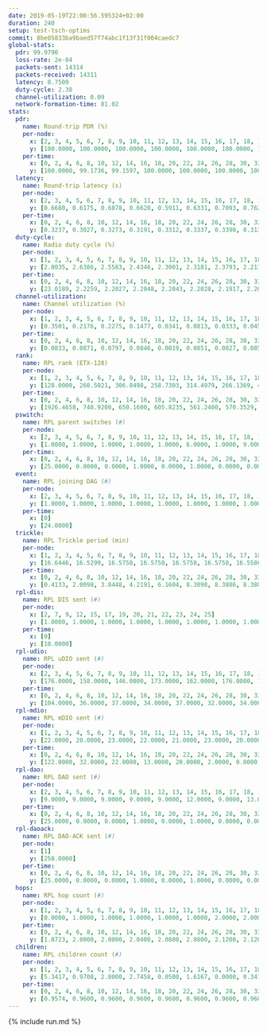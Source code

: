 ```yaml
---
date: 2019-05-19T22:00:56.595324+02:00
duration: 240
setup: test-tsch-optims
commit: 8be05833ba9baed57f74abc1f13f31f004caedc7
global-stats:
  pdr: 99.9790
  loss-rate: 2e-04
  packets-sent: 14314
  packets-received: 14311
  latency: 0.7509
  duty-cycle: 2.38
  channel-utilization: 0.09
  network-formation-time: 81.02
stats:
  pdr:
    name: Round-trip PDR (%)
    per-node:
      x: [2, 3, 4, 5, 6, 7, 8, 9, 10, 11, 12, 13, 14, 15, 16, 17, 18, 19, 20, 21, 22, 23, 24, 25]
      y: [100.0000, 100.0000, 100.0000, 100.0000, 100.0000, 100.0000, 100.0000, 100.0000, 100.0000, 100.0000, 100.0000, 100.0000, 99.6516, 100.0000, 100.0000, 100.0000, 100.0000, 100.0000, 99.8355, 100.0000, 100.0000, 100.0000, 100.0000, 100.0000]
    per-time:
      x: [0, 2, 4, 6, 8, 10, 12, 14, 16, 18, 20, 22, 24, 26, 28, 30, 32, 34, 36, 38, 40, 42, 44, 46, 48, 50, 52, 54, 56, 58, 60, 62, 64, 66, 68, 70, 72, 74, 76, 78, 80, 82, 84, 86, 88, 90, 92, 94, 96, 98, 100, 102, 104, 106, 108, 110, 112, 114, 116, 118, 120, 122, 124, 126, 128, 130, 132, 134, 136, 138, 140, 142, 144, 146, 148, 150, 152, 154, 156, 158, 160, 162, 164, 166, 168, 170, 172, 174, 176, 178, 180, 182, 184, 186, 188, 190, 192, 194, 196, 198, 200, 202, 204, 206, 208, 210, 212, 214, 216, 218, 220, 222, 224, 226, 228, 230, 232, 234, 236, 238]
      y: [100.0000, 99.1736, 99.1597, 100.0000, 100.0000, 100.0000, 100.0000, 100.0000, 100.0000, 99.1597, 100.0000, 100.0000, 100.0000, 100.0000, 100.0000, 100.0000, 100.0000, 100.0000, 100.0000, 100.0000, 100.0000, 100.0000, 100.0000, 100.0000, 100.0000, 100.0000, 100.0000, 100.0000, 100.0000, 100.0000, 100.0000, 100.0000, 100.0000, 100.0000, 100.0000, 100.0000, 100.0000, 100.0000, 100.0000, 100.0000, 100.0000, 100.0000, 100.0000, 100.0000, 100.0000, 100.0000, 100.0000, 100.0000, 100.0000, 100.0000, 100.0000, 100.0000, 100.0000, 100.0000, 100.0000, 100.0000, 100.0000, 100.0000, 100.0000, 100.0000, 100.0000, 100.0000, 100.0000, 100.0000, 100.0000, 100.0000, 100.0000, 100.0000, 100.0000, 100.0000, 100.0000, 100.0000, 100.0000, 100.0000, 100.0000, 100.0000, 100.0000, 100.0000, 100.0000, 100.0000, 100.0000, 100.0000, 100.0000, 100.0000, 100.0000, 100.0000, 100.0000, 100.0000, 100.0000, 100.0000, 100.0000, 100.0000, 100.0000, 100.0000, 100.0000, 100.0000, 100.0000, 100.0000, 100.0000, 100.0000, 100.0000, 100.0000, 100.0000, 100.0000, 100.0000, 100.0000, 100.0000, 100.0000, 100.0000, 100.0000, 100.0000, 100.0000, 100.0000, 100.0000, 100.0000, 100.0000, 100.0000, 100.0000, 100.0000, 100.0000]
  latency:
    name: Round-trip latency (s)
    per-node:
      x: [2, 3, 4, 5, 6, 7, 8, 9, 10, 11, 12, 13, 14, 15, 16, 17, 18, 19, 20, 21, 22, 23, 24, 25]
      y: [0.6680, 0.6175, 0.6078, 0.6620, 0.5911, 0.6331, 0.7093, 0.7620, 0.6351, 0.6858, 0.7312, 0.7381, 0.7214, 0.7245, 0.6956, 0.7781, 0.8155, 0.8005, 0.8814, 0.8595, 0.7705, 0.9701, 0.9786, 0.9492]
    per-time:
      x: [0, 2, 4, 6, 8, 10, 12, 14, 16, 18, 20, 22, 24, 26, 28, 30, 32, 34, 36, 38, 40, 42, 44, 46, 48, 50, 52, 54, 56, 58, 60, 62, 64, 66, 68, 70, 72, 74, 76, 78, 80, 82, 84, 86, 88, 90, 92, 94, 96, 98, 100, 102, 104, 106, 108, 110, 112, 114, 116, 118, 120, 122, 124, 126, 128, 130, 132, 134, 136, 138, 140, 142, 144, 146, 148, 150, 152, 154, 156, 158, 160, 162, 164, 166, 168, 170, 172, 174, 176, 178, 180, 182, 184, 186, 188, 190, 192, 194, 196, 198, 200, 202, 204, 206, 208, 210, 212, 214, 216, 218, 220, 222, 224, 226, 228, 230, 232, 234, 236, 238]
      y: [0.3237, 0.3027, 0.3273, 0.3191, 0.3312, 0.3337, 0.3390, 0.3131, 0.3164, 0.3551, 0.3371, 0.3607, 0.3076, 0.3715, 0.3205, 0.3705, 0.3440, 0.3136, 0.3354, 0.3333, 0.3097, 0.3536, 0.3322, 0.3447, 0.3429, 0.3289, 0.3291, 0.3454, 0.3701, 0.4120, 0.3545, 0.3741, 0.3611, 0.3300, 0.3651, 0.3639, 0.3518, 0.3822, 0.3722, 0.3382, 0.3505, 0.3634, 0.3613, 0.3782, 0.3629, 0.3595, 0.3792, 0.3977, 0.3828, 0.3474, 0.3481, 0.3589, 0.3662, 0.4627, 0.5718, 0.5206, 0.3274, 0.3250, 0.3545, 0.6384, 0.8658, 0.6939, 0.5365, 0.4465, 0.3967, 0.7681, 1.2296, 1.0039, 0.8515, 0.5876, 0.5047, 0.7883, 1.2720, 1.2801, 1.2361, 0.9584, 0.7074, 0.8775, 1.2933, 1.3140, 1.3349, 1.3125, 1.1302, 1.0571, 1.3209, 1.2821, 1.3305, 1.3189, 1.0703, 1.0192, 1.3056, 1.2734, 1.2793, 1.2910, 1.2775, 1.2813, 1.2629, 1.2658, 1.2927, 1.2933, 1.2835, 1.3111, 1.3227, 1.2988, 1.3160, 1.3183, 1.3024, 1.2955, 1.2986, 1.3345, 1.3285, 1.3227, 1.3448, 1.3050, 1.2910, 1.2983, 1.3140, 1.3461, 1.2790, 1.3100]
  duty-cycle:
    name: Radio duty cycle (%)
    per-node:
      x: [1, 2, 3, 4, 5, 6, 7, 8, 9, 10, 11, 12, 13, 14, 15, 16, 17, 18, 19, 20, 21, 22, 23, 24, 25]
      y: [2.8035, 2.6386, 2.5583, 2.4346, 2.3001, 2.3181, 2.3793, 2.2110, 2.2181, 2.1421, 2.2139, 2.3008, 2.6371, 2.2976, 2.2883, 2.3135, 2.3242, 2.4857, 2.4160, 2.3727, 2.2566, 2.3205, 2.4105, 2.4719, 2.4482]
    per-time:
      x: [0, 2, 4, 6, 8, 10, 12, 14, 16, 18, 20, 22, 24, 26, 28, 30, 32, 34, 36, 38, 40, 42, 44, 46, 48, 50, 52, 54, 56, 58, 60, 62, 64, 66, 68, 70, 72, 74, 76, 78, 80, 82, 84, 86, 88, 90, 92, 94, 96, 98, 100, 102, 104, 106, 108, 110, 112, 114, 116, 118, 120, 122, 124, 126, 128, 130, 132, 134, 136, 138, 140, 142, 144, 146, 148, 150, 152, 154, 156, 158, 160, 162, 164, 166, 168, 170, 172, 174, 176, 178, 180, 182, 184, 186, 188, 190, 192, 194, 196, 198, 200, 202, 204, 206, 208, 210, 212, 214, 216, 218, 220, 222, 224, 226, 228, 230, 232, 234, 236, 238, 240]
      y: [23.0189, 2.2259, 2.2027, 2.2048, 2.2043, 2.2028, 2.1917, 2.2078, 2.1952, 2.1963, 2.2162, 2.1976, 2.2100, 2.1881, 2.2586, 2.2011, 2.2248, 2.1984, 2.1876, 2.2006, 2.1926, 2.2052, 2.2019, 2.1982, 2.2135, 2.1997, 2.2031, 2.1919, 2.2357, 2.2531, 2.2335, 2.2323, 2.2178, 2.2130, 2.2003, 2.2188, 2.2221, 2.2145, 2.2147, 2.2137, 2.2023, 2.2080, 2.2368, 2.2356, 2.1981, 2.2206, 2.2028, 2.2185, 2.2048, 2.2043, 2.2118, 2.2085, 2.1975, 2.1885, 2.1963, 2.2214, 2.1969, 2.2088, 2.1937, 2.1949, 2.2222, 2.1911, 2.1957, 2.2010, 2.1930, 2.2239, 2.1853, 2.1970, 2.2232, 2.1909, 2.2066, 2.2190, 2.1945, 2.2175, 2.2051, 2.2069, 2.2089, 2.2265, 2.2170, 2.2014, 2.2144, 2.2307, 2.2150, 2.2176, 2.2241, 2.2118, 2.2198, 2.2134, 2.2116, 2.2091, 2.1934, 2.2033, 2.1900, 2.1991, 2.2124, 2.1983, 2.1800, 2.1905, 2.1990, 2.2051, 2.1996, 2.2085, 2.2275, 2.2212, 2.2092, 2.2197, 2.2069, 2.1982, 2.2171, 2.2187, 2.2110, 2.2184, 2.2070, 2.2263, 2.2038, 2.2115, 2.2227, 2.2215, 2.2284, 2.1919, null]
  channel-utilization:
    name: Channel utilization (%)
    per-node:
      x: [1, 2, 3, 4, 5, 6, 7, 8, 9, 10, 11, 12, 13, 14, 15, 16, 17, 18, 19, 20, 21, 22, 23, 24, 25]
      y: [0.3501, 0.2176, 0.2275, 0.1477, 0.0341, 0.0813, 0.0333, 0.0454, 0.0324, 0.0572, 0.0439, 0.0364, 0.2003, 0.0312, 0.0600, 0.0785, 0.0770, 0.1224, 0.0543, 0.0501, 0.0348, 0.0418, 0.0336, 0.0321, 0.0357]
    per-time:
      x: [0, 2, 4, 6, 8, 10, 12, 14, 16, 18, 20, 22, 24, 26, 28, 30, 32, 34, 36, 38, 40, 42, 44, 46, 48, 50, 52, 54, 56, 58, 60, 62, 64, 66, 68, 70, 72, 74, 76, 78, 80, 82, 84, 86, 88, 90, 92, 94, 96, 98, 100, 102, 104, 106, 108, 110, 112, 114, 116, 118, 120, 122, 124, 126, 128, 130, 132, 134, 136, 138, 140, 142, 144, 146, 148, 150, 152, 154, 156, 158, 160, 162, 164, 166, 168, 170, 172, 174, 176, 178, 180, 182, 184, 186, 188, 190, 192, 194, 196, 198, 200, 202, 204, 206, 208, 210, 212, 214, 216, 218, 220, 222, 224, 226, 228, 230, 232, 234, 236, 238, 240]
      y: [0.0833, 0.0871, 0.0797, 0.0846, 0.0819, 0.0851, 0.0827, 0.0855, 0.0801, 0.0832, 0.0898, 0.0826, 0.0871, 0.0802, 0.1020, 0.0835, 0.0930, 0.0841, 0.0814, 0.0861, 0.0830, 0.0858, 0.0848, 0.0835, 0.0873, 0.0857, 0.0859, 0.0838, 0.0995, 0.1013, 0.0929, 0.0921, 0.0869, 0.0847, 0.0845, 0.0882, 0.0880, 0.0876, 0.0884, 0.0859, 0.0837, 0.0846, 0.0921, 0.0942, 0.0783, 0.0907, 0.0845, 0.0894, 0.0874, 0.0839, 0.0838, 0.0837, 0.0828, 0.0821, 0.0832, 0.0876, 0.0807, 0.0858, 0.0820, 0.0827, 0.0897, 0.0819, 0.0821, 0.0847, 0.0823, 0.0912, 0.0785, 0.0818, 0.0927, 0.0811, 0.0882, 0.0907, 0.0842, 0.0916, 0.0848, 0.0861, 0.0864, 0.0913, 0.0865, 0.0840, 0.0881, 0.0933, 0.0890, 0.0874, 0.0905, 0.0856, 0.0903, 0.0873, 0.0875, 0.0866, 0.0821, 0.0850, 0.0799, 0.0838, 0.0865, 0.0828, 0.0779, 0.0819, 0.0844, 0.0860, 0.0835, 0.0871, 0.0915, 0.0892, 0.0873, 0.0894, 0.0857, 0.0836, 0.0884, 0.0909, 0.0876, 0.0901, 0.0874, 0.0935, 0.0862, 0.0884, 0.0908, 0.0893, 0.0904, 0.0801, null]
  rank:
    name: RPL rank (ETX-128)
    per-node:
      x: [1, 2, 3, 4, 5, 6, 7, 8, 9, 10, 11, 12, 13, 14, 15, 16, 17, 18, 19, 20, 21, 22, 23, 24, 25]
      y: [128.0000, 260.5021, 306.0498, 258.7303, 314.4979, 266.1369, 432.2033, 418.8465, 571.7108, 424.4174, 439.0000, 402.4108, 430.1281, 574.0202, 493.4065, 494.6463, 521.9592, 594.3117, 618.5432, 714.4360, 714.5179, 682.4898, 1042.6908, 783.5187, 776.4568]
    per-time:
      x: [0, 2, 4, 6, 8, 10, 12, 14, 16, 18, 20, 22, 24, 26, 28, 30, 32, 34, 36, 38, 40, 42, 44, 46, 48, 50, 52, 54, 56, 58, 60, 62, 64, 66, 68, 70, 72, 74, 76, 78, 80, 82, 84, 86, 88, 90, 92, 94, 96, 98, 100, 102, 104, 106, 108, 110, 112, 114, 116, 118, 120, 122, 124, 126, 128, 130, 132, 134, 136, 138, 140, 142, 144, 146, 148, 150, 152, 154, 156, 158, 160, 162, 164, 166, 168, 170, 172, 174, 176, 178, 180, 182, 184, 186, 188, 190, 192, 194, 196, 198, 200, 202, 204, 206, 208, 210, 212, 214, 216, 218, 220, 222, 224, 226, 228, 230, 232, 234, 236, 238, 240]
      y: [1926.4658, 748.9200, 650.1600, 605.8235, 561.2400, 570.3529, 548.0600, 531.2600, 529.6000, 529.6200, 539.3725, 536.2000, 539.8627, 532.2600, 526.6923, 527.6800, 519.8039, 496.5600, 497.3600, 493.2200, 500.0769, 487.1765, 490.0600, 494.5600, 516.9600, 546.4600, 551.6471, 541.4400, 545.1731, 536.5357, 506.0196, 494.3600, 491.6800, 489.2800, 498.5200, 495.5200, 491.0000, 494.0980, 494.1569, 487.0784, 492.4510, 492.9000, 493.2308, 491.1400, 489.1400, 479.9804, 477.1569, 474.4902, 467.8627, 470.2200, 473.0000, 467.2400, 467.2200, 469.4400, 466.7059, 470.5882, 467.2800, 470.6346, 463.7200, 465.7600, 464.2157, 464.6200, 460.6000, 468.6600, 476.6600, 467.4118, 468.3600, 476.0926, 484.0400, 498.5600, 506.3333, 521.4200, 521.1698, 502.3333, 491.1400, 497.4423, 479.3800, 481.2800, 472.0980, 465.2600, 465.5400, 466.3800, 471.4800, 474.6923, 465.5000, 465.0200, 465.7400, 466.6200, 464.0200, 456.1321, 444.9800, 445.3000, 443.6200, 448.0400, 446.1600, 453.0400, 456.1200, 467.9608, 470.8077, 484.8400, 478.7647, 472.1800, 474.3725, 473.6863, 464.7400, 462.0000, 460.1800, 465.8600, 471.4630, 469.8431, 471.6800, 462.7200, 471.6400, 477.9804, 478.6346, 476.0962, 471.3529, 471.5686, 472.1321, 459.6400, null]
  pswitch:
    name: RPL parent switches (#)
    per-node:
      x: [2, 3, 4, 5, 6, 7, 8, 9, 10, 11, 12, 13, 14, 15, 16, 17, 18, 19, 20, 21, 22, 23, 24, 25]
      y: [1.0000, 1.0000, 1.0000, 1.0000, 1.0000, 6.0000, 1.0000, 9.0000, 2.0000, 3.0000, 1.0000, 2.0000, 7.0000, 6.0000, 6.0000, 5.0000, 7.0000, 3.0000, 10.0000, 11.0000, 5.0000, 9.0000, 2.0000, 4.0000]
    per-time:
      x: [0, 2, 4, 6, 8, 10, 12, 14, 16, 18, 20, 22, 24, 26, 28, 30, 32, 34, 36, 38, 40, 42, 44, 46, 48, 50, 52, 54, 56, 58, 60, 62, 64, 66, 68, 70, 72, 74, 76, 78, 80, 82, 84, 86, 88, 90, 92, 94, 96, 98, 100, 102, 104, 106, 108, 110, 112, 114, 116, 118, 120, 122, 124, 126, 128, 130, 132, 134, 136, 138, 140, 142, 144, 146, 148, 150, 152, 154, 156, 158, 160, 162, 164, 166, 168, 170, 172, 174, 176, 178, 180, 182, 184, 186, 188, 190, 192, 194, 196, 198, 200, 202, 204, 206, 208, 210, 212, 214, 216, 218, 220, 222, 224, 226, 228, 230, 232, 234, 236]
      y: [25.0000, 0.0000, 0.0000, 1.0000, 0.0000, 1.0000, 0.0000, 0.0000, 0.0000, 0.0000, 1.0000, 0.0000, 1.0000, 0.0000, 2.0000, 0.0000, 1.0000, 0.0000, 0.0000, 0.0000, 2.0000, 1.0000, 0.0000, 0.0000, 0.0000, 0.0000, 1.0000, 0.0000, 2.0000, 6.0000, 1.0000, 0.0000, 0.0000, 0.0000, 0.0000, 0.0000, 2.0000, 1.0000, 1.0000, 1.0000, 1.0000, 0.0000, 2.0000, 0.0000, 0.0000, 1.0000, 1.0000, 1.0000, 1.0000, 0.0000, 0.0000, 0.0000, 0.0000, 0.0000, 1.0000, 1.0000, 0.0000, 2.0000, 0.0000, 0.0000, 1.0000, 0.0000, 0.0000, 0.0000, 0.0000, 1.0000, 0.0000, 4.0000, 0.0000, 0.0000, 1.0000, 0.0000, 3.0000, 4.0000, 0.0000, 2.0000, 0.0000, 0.0000, 1.0000, 0.0000, 0.0000, 0.0000, 0.0000, 2.0000, 0.0000, 0.0000, 0.0000, 0.0000, 0.0000, 3.0000, 0.0000, 0.0000, 0.0000, 0.0000, 0.0000, 0.0000, 0.0000, 1.0000, 2.0000, 0.0000, 1.0000, 0.0000, 1.0000, 1.0000, 0.0000, 0.0000, 0.0000, 0.0000, 4.0000, 1.0000, 0.0000, 0.0000, 0.0000, 1.0000, 2.0000, 2.0000, 1.0000, 1.0000, 3.0000]
  event:
    name: RPL joining DAG (#)
    per-node:
      x: [2, 3, 4, 5, 6, 7, 8, 9, 10, 11, 12, 13, 14, 15, 16, 17, 18, 19, 20, 21, 22, 23, 24, 25]
      y: [1.0000, 1.0000, 1.0000, 1.0000, 1.0000, 1.0000, 1.0000, 1.0000, 1.0000, 1.0000, 1.0000, 1.0000, 1.0000, 1.0000, 1.0000, 1.0000, 1.0000, 1.0000, 1.0000, 1.0000, 1.0000, 1.0000, 1.0000, 1.0000]
    per-time:
      x: [0]
      y: [24.0000]
  trickle:
    name: RPL Trickle period (min)
    per-node:
      x: [1, 2, 3, 4, 5, 6, 7, 8, 9, 10, 11, 12, 13, 14, 15, 16, 17, 18, 19, 20, 21, 22, 23, 24, 25]
      y: [16.6446, 16.5299, 16.5758, 16.5758, 16.5758, 16.5758, 16.5586, 16.5758, 16.5608, 16.5795, 16.5832, 16.5299, 16.0988, 16.5623, 16.5497, 16.5941, 16.5548, 16.5468, 16.5329, 15.7084, 16.1844, 16.4673, 16.5183, 16.5950, 16.6023]
    per-time:
      x: [0, 2, 4, 6, 8, 10, 12, 14, 16, 18, 20, 22, 24, 26, 28, 30, 32, 34, 36, 38, 40, 42, 44, 46, 48, 50, 52, 54, 56, 58, 60, 62, 64, 66, 68, 70, 72, 74, 76, 78, 80, 82, 84, 86, 88, 90, 92, 94, 96, 98, 100, 102, 104, 106, 108, 110, 112, 114, 116, 118, 120, 122, 124, 126, 128, 130, 132, 134, 136, 138, 140, 142, 144, 146, 148, 150, 152, 154, 156, 158, 160, 162, 164, 166, 168, 170, 172, 174, 176, 178, 180, 182, 184, 186, 188, 190, 192, 194, 196, 198, 200, 202, 204, 206, 208, 210, 212, 214, 216, 218, 220, 222, 224, 226, 228, 230, 232, 234, 236, 238, 240]
      y: [0.4133, 2.0098, 3.8448, 4.2191, 6.1604, 8.3098, 8.3886, 8.3886, 10.3110, 16.7772, 16.7909, 16.7772, 17.4763, 17.4763, 17.4763, 17.4763, 17.4763, 17.4763, 17.4763, 17.4763, 17.4763, 17.4763, 17.4763, 17.4763, 17.4763, 17.4763, 17.4763, 17.4763, 17.4763, 16.5742, 16.8766, 16.9520, 16.9520, 17.1267, 17.1267, 17.1267, 17.1402, 17.3049, 17.4763, 17.4763, 17.4763, 17.4763, 17.4763, 17.4763, 17.4763, 17.4763, 17.4763, 17.4763, 17.4763, 17.4763, 17.4763, 17.4763, 17.4763, 17.4763, 17.4763, 17.4763, 17.4763, 17.4763, 17.4763, 17.4763, 17.4763, 17.4763, 17.4763, 17.4763, 17.4763, 17.4763, 17.4763, 17.4763, 17.4763, 17.4763, 17.4763, 17.4763, 17.4763, 17.4763, 17.4763, 17.4763, 17.4763, 17.4763, 17.4763, 17.4763, 17.4763, 17.4763, 17.4763, 17.4763, 17.4763, 17.4763, 17.4763, 17.4763, 17.4763, 17.4763, 17.4763, 17.4763, 17.4763, 17.4763, 17.4763, 17.4763, 17.4763, 17.4763, 17.4763, 17.4763, 17.4763, 17.4763, 17.4763, 17.4763, 17.4763, 17.4763, 17.4763, 17.4763, 17.4763, 17.4763, 17.4763, 17.4763, 17.4763, 17.4763, 17.4763, 17.4763, 17.4763, 17.4763, 17.4763, 17.4763, null]
  rpl-dis:
    name: RPL DIS sent (#)
    per-node:
      x: [2, 7, 9, 12, 15, 17, 19, 20, 21, 22, 23, 24, 25]
      y: [1.0000, 1.0000, 1.0000, 1.0000, 1.0000, 1.0000, 1.0000, 1.0000, 2.0000, 1.0000, 3.0000, 2.0000, 2.0000]
    per-time:
      x: [0]
      y: [18.0000]
  rpl-udio:
    name: RPL uDIO sent (#)
    per-node:
      x: [2, 3, 4, 5, 6, 7, 8, 9, 10, 11, 12, 13, 14, 15, 16, 17, 18, 19, 20, 21, 22, 23, 24, 25]
      y: [176.0000, 158.0000, 146.0000, 173.0000, 162.0000, 176.0000, 162.0000, 162.0000, 161.0000, 168.0000, 166.0000, 166.0000, 166.0000, 164.0000, 158.0000, 171.0000, 164.0000, 166.0000, 169.0000, 169.0000, 164.0000, 165.0000, 175.0000, 165.0000]
    per-time:
      x: [0, 2, 4, 6, 8, 10, 12, 14, 16, 18, 20, 22, 24, 26, 28, 30, 32, 34, 36, 38, 40, 42, 44, 46, 48, 50, 52, 54, 56, 58, 60, 62, 64, 66, 68, 70, 72, 74, 76, 78, 80, 82, 84, 86, 88, 90, 92, 94, 96, 98, 100, 102, 104, 106, 108, 110, 112, 114, 116, 118, 120, 122, 124, 126, 128, 130, 132, 134, 136, 138, 140, 142, 144, 146, 148, 150, 152, 154, 156, 158, 160, 162, 164, 166, 168, 170, 172, 174, 176, 178, 180, 182, 184, 186, 188, 190, 192, 194, 196, 198, 200, 202, 204, 206, 208, 210, 212, 214, 216, 218, 220, 222, 224, 226, 228, 230, 232, 234, 236, 238, 240]
      y: [104.0000, 36.0000, 37.0000, 34.0000, 37.0000, 32.0000, 34.0000, 32.0000, 37.0000, 35.0000, 33.0000, 31.0000, 36.0000, 34.0000, 36.0000, 36.0000, 32.0000, 31.0000, 33.0000, 34.0000, 28.0000, 34.0000, 33.0000, 32.0000, 35.0000, 34.0000, 30.0000, 26.0000, 36.0000, 27.0000, 33.0000, 35.0000, 34.0000, 38.0000, 29.0000, 35.0000, 31.0000, 33.0000, 32.0000, 32.0000, 36.0000, 28.0000, 33.0000, 28.0000, 29.0000, 34.0000, 36.0000, 27.0000, 36.0000, 29.0000, 35.0000, 33.0000, 30.0000, 28.0000, 34.0000, 32.0000, 32.0000, 30.0000, 26.0000, 31.0000, 31.0000, 30.0000, 35.0000, 37.0000, 32.0000, 32.0000, 30.0000, 32.0000, 39.0000, 35.0000, 28.0000, 34.0000, 36.0000, 30.0000, 37.0000, 37.0000, 30.0000, 33.0000, 36.0000, 25.0000, 37.0000, 28.0000, 30.0000, 36.0000, 34.0000, 34.0000, 34.0000, 28.0000, 28.0000, 32.0000, 38.0000, 32.0000, 32.0000, 38.0000, 31.0000, 33.0000, 30.0000, 39.0000, 32.0000, 34.0000, 36.0000, 36.0000, 29.0000, 27.0000, 29.0000, 31.0000, 33.0000, 27.0000, 30.0000, 35.0000, 30.0000, 30.0000, 31.0000, 33.0000, 32.0000, 33.0000, 29.0000, 30.0000, 31.0000, 33.0000, 0.0000]
  rpl-mdio:
    name: RPL mDIO sent (#)
    per-node:
      x: [1, 2, 3, 4, 5, 6, 7, 8, 9, 10, 11, 12, 13, 14, 15, 16, 17, 18, 19, 20, 21, 22, 23, 24, 25]
      y: [22.0000, 20.0000, 23.0000, 22.0000, 21.0000, 23.0000, 20.0000, 21.0000, 20.0000, 22.0000, 21.0000, 20.0000, 27.0000, 20.0000, 20.0000, 20.0000, 20.0000, 23.0000, 22.0000, 30.0000, 29.0000, 24.0000, 21.0000, 21.0000, 21.0000]
    per-time:
      x: [0, 2, 4, 6, 8, 10, 12, 14, 16, 18, 20, 22, 24, 26, 28, 30, 32, 34, 36, 38, 40, 42, 44, 46, 48, 50, 52, 54, 56, 58, 60, 62, 64, 66, 68, 70, 72, 74, 76, 78, 80, 82, 84, 86, 88, 90, 92, 94, 96, 98, 100, 102, 104, 106, 108, 110, 112, 114, 116, 118, 120, 122, 124, 126, 128, 130, 132, 134, 136, 138, 140, 142, 144, 146, 148, 150, 152, 154, 156, 158, 160, 162, 164, 166, 168, 170, 172, 174, 176, 178, 180, 182, 184, 186, 188, 190, 192, 194, 196, 198, 200, 202, 204, 206, 208, 210, 212, 214, 216, 218, 220, 222, 224, 226, 228, 230, 232, 234, 236, 238, 240]
      y: [122.0000, 32.0000, 22.0000, 13.0000, 20.0000, 2.0000, 0.0000, 11.0000, 12.0000, 2.0000, 1.0000, 0.0000, 1.0000, 3.0000, 7.0000, 5.0000, 6.0000, 3.0000, 0.0000, 0.0000, 1.0000, 0.0000, 4.0000, 4.0000, 9.0000, 5.0000, 2.0000, 1.0000, 0.0000, 4.0000, 3.0000, 5.0000, 3.0000, 9.0000, 5.0000, 3.0000, 0.0000, 0.0000, 0.0000, 2.0000, 8.0000, 1.0000, 4.0000, 7.0000, 3.0000, 0.0000, 0.0000, 0.0000, 3.0000, 6.0000, 3.0000, 6.0000, 6.0000, 1.0000, 0.0000, 0.0000, 0.0000, 6.0000, 1.0000, 6.0000, 11.0000, 1.0000, 0.0000, 0.0000, 0.0000, 0.0000, 9.0000, 9.0000, 1.0000, 4.0000, 0.0000, 1.0000, 0.0000, 1.0000, 4.0000, 6.0000, 4.0000, 4.0000, 6.0000, 1.0000, 0.0000, 0.0000, 0.0000, 2.0000, 5.0000, 10.0000, 5.0000, 0.0000, 1.0000, 1.0000, 1.0000, 0.0000, 6.0000, 6.0000, 6.0000, 4.0000, 1.0000, 1.0000, 1.0000, 0.0000, 1.0000, 3.0000, 7.0000, 5.0000, 7.0000, 1.0000, 0.0000, 1.0000, 0.0000, 2.0000, 6.0000, 6.0000, 4.0000, 4.0000, 0.0000, 2.0000, 0.0000, 1.0000, 2.0000, 4.0000, 2.0000]
  rpl-dao:
    name: RPL DAO sent (#)
    per-node:
      x: [2, 3, 4, 5, 6, 7, 8, 9, 10, 11, 12, 13, 14, 15, 16, 17, 18, 19, 20, 21, 22, 23, 24, 25]
      y: [9.0000, 9.0000, 9.0000, 9.0000, 9.0000, 12.0000, 9.0000, 13.0000, 9.0000, 10.0000, 9.0000, 10.0000, 11.0000, 12.0000, 11.0000, 11.0000, 11.0000, 9.0000, 15.0000, 14.0000, 12.0000, 14.0000, 10.0000, 11.0000]
    per-time:
      x: [0, 2, 4, 6, 8, 10, 12, 14, 16, 18, 20, 22, 24, 26, 28, 30, 32, 34, 36, 38, 40, 42, 44, 46, 48, 50, 52, 54, 56, 58, 60, 62, 64, 66, 68, 70, 72, 74, 76, 78, 80, 82, 84, 86, 88, 90, 92, 94, 96, 98, 100, 102, 104, 106, 108, 110, 112, 114, 116, 118, 120, 122, 124, 126, 128, 130, 132, 134, 136, 138, 140, 142, 144, 146, 148, 150, 152, 154, 156, 158, 160, 162, 164, 166, 168, 170, 172, 174, 176, 178, 180, 182, 184, 186, 188, 190, 192, 194, 196, 198, 200, 202, 204, 206, 208, 210, 212, 214, 216, 218, 220, 222, 224, 226, 228, 230, 232, 234, 236, 238]
      y: [25.0000, 0.0000, 0.0000, 1.0000, 0.0000, 1.0000, 0.0000, 0.0000, 0.0000, 0.0000, 1.0000, 0.0000, 1.0000, 0.0000, 20.0000, 0.0000, 1.0000, 1.0000, 0.0000, 0.0000, 2.0000, 1.0000, 0.0000, 0.0000, 0.0000, 0.0000, 2.0000, 0.0000, 17.0000, 8.0000, 1.0000, 1.0000, 0.0000, 0.0000, 2.0000, 0.0000, 2.0000, 1.0000, 1.0000, 1.0000, 1.0000, 0.0000, 8.0000, 7.0000, 1.0000, 2.0000, 1.0000, 1.0000, 2.0000, 0.0000, 1.0000, 2.0000, 1.0000, 1.0000, 2.0000, 1.0000, 2.0000, 10.0000, 0.0000, 2.0000, 1.0000, 0.0000, 1.0000, 0.0000, 1.0000, 3.0000, 0.0000, 5.0000, 1.0000, 1.0000, 2.0000, 9.0000, 4.0000, 4.0000, 1.0000, 2.0000, 1.0000, 0.0000, 1.0000, 3.0000, 0.0000, 1.0000, 0.0000, 3.0000, 0.0000, 7.0000, 2.0000, 3.0000, 1.0000, 3.0000, 0.0000, 1.0000, 0.0000, 2.0000, 1.0000, 1.0000, 0.0000, 2.0000, 4.0000, 3.0000, 7.0000, 2.0000, 2.0000, 3.0000, 0.0000, 1.0000, 0.0000, 1.0000, 5.0000, 2.0000, 0.0000, 0.0000, 1.0000, 3.0000, 9.0000, 2.0000, 4.0000, 2.0000, 4.0000, 1.0000]
  rpl-daoack:
    name: RPL DAO-ACK sent (#)
    per-node:
      x: [1]
      y: [258.0000]
    per-time:
      x: [0, 2, 4, 6, 8, 10, 12, 14, 16, 18, 20, 22, 24, 26, 28, 30, 32, 34, 36, 38, 40, 42, 44, 46, 48, 50, 52, 54, 56, 58, 60, 62, 64, 66, 68, 70, 72, 74, 76, 78, 80, 82, 84, 86, 88, 90, 92, 94, 96, 98, 100, 102, 104, 106, 108, 110, 112, 114, 116, 118, 120, 122, 124, 126, 128, 130, 132, 134, 136, 138, 140, 142, 144, 146, 148, 150, 152, 154, 156, 158, 160, 162, 164, 166, 168, 170, 172, 174, 176, 178, 180, 182, 184, 186, 188, 190, 192, 194, 196, 198, 200, 202, 204, 206, 208, 210, 212, 214, 216, 218, 220, 222, 224, 226, 228, 230, 232, 234, 236, 238]
      y: [25.0000, 0.0000, 0.0000, 1.0000, 0.0000, 1.0000, 0.0000, 0.0000, 0.0000, 0.0000, 1.0000, 0.0000, 1.0000, 0.0000, 20.0000, 0.0000, 1.0000, 1.0000, 0.0000, 0.0000, 2.0000, 1.0000, 0.0000, 0.0000, 0.0000, 0.0000, 2.0000, 0.0000, 18.0000, 7.0000, 1.0000, 1.0000, 0.0000, 0.0000, 2.0000, 0.0000, 2.0000, 1.0000, 1.0000, 1.0000, 1.0000, 0.0000, 7.0000, 8.0000, 1.0000, 2.0000, 1.0000, 1.0000, 2.0000, 0.0000, 1.0000, 2.0000, 1.0000, 1.0000, 2.0000, 1.0000, 2.0000, 10.0000, 0.0000, 2.0000, 1.0000, 0.0000, 1.0000, 0.0000, 1.0000, 3.0000, 0.0000, 5.0000, 0.0000, 2.0000, 2.0000, 9.0000, 4.0000, 4.0000, 1.0000, 2.0000, 1.0000, 0.0000, 1.0000, 3.0000, 0.0000, 1.0000, 0.0000, 3.0000, 0.0000, 7.0000, 2.0000, 3.0000, 1.0000, 3.0000, 0.0000, 1.0000, 0.0000, 2.0000, 1.0000, 1.0000, 0.0000, 2.0000, 4.0000, 3.0000, 7.0000, 2.0000, 2.0000, 3.0000, 0.0000, 1.0000, 0.0000, 1.0000, 5.0000, 2.0000, 0.0000, 0.0000, 1.0000, 3.0000, 9.0000, 2.0000, 4.0000, 2.0000, 4.0000, 1.0000]
  hops:
    name: RPL hop count (#)
    per-node:
      x: [1, 2, 3, 4, 5, 6, 7, 8, 9, 10, 11, 12, 13, 14, 15, 16, 17, 18, 19, 20, 21, 22, 23, 24, 25]
      y: [0.0000, 1.0000, 1.0000, 1.0000, 1.0000, 1.0000, 2.0000, 2.0000, 2.8292, 1.6875, 2.0458, 2.0000, 1.9708, 2.9708, 2.1042, 2.2458, 2.1625, 2.9167, 3.0917, 3.4458, 3.6083, 3.3250, 4.2176, 4.0335, 4.0335]
    per-time:
      x: [0, 2, 4, 6, 8, 10, 12, 14, 16, 18, 20, 22, 24, 26, 28, 30, 32, 34, 36, 38, 40, 42, 44, 46, 48, 50, 52, 54, 56, 58, 60, 62, 64, 66, 68, 70, 72, 74, 76, 78, 80, 82, 84, 86, 88, 90, 92, 94, 96, 98, 100, 102, 104, 106, 108, 110, 112, 114, 116, 118, 120, 122, 124, 126, 128, 130, 132, 134, 136, 138, 140, 142, 144, 146, 148, 150, 152, 154, 156, 158, 160, 162, 164, 166, 168, 170, 172, 174, 176, 178, 180, 182, 184, 186, 188, 190, 192, 194, 196, 198, 200, 202, 204, 206, 208, 210, 212, 214, 216, 218, 220, 222, 224, 226, 228, 230, 232, 234, 236, 238]
      y: [1.8723, 2.0000, 2.0000, 2.0400, 2.0800, 2.0800, 2.1200, 2.1200, 2.1200, 2.1200, 2.3200, 2.3200, 2.3200, 2.3200, 2.1600, 2.1600, 2.1600, 2.1600, 2.1600, 2.1600, 2.1800, 2.2000, 2.2000, 2.2000, 2.2000, 2.2000, 2.2600, 2.3200, 2.3000, 2.4000, 2.4800, 2.4800, 2.4800, 2.4800, 2.4800, 2.4800, 2.4800, 2.4600, 2.4600, 2.4000, 2.3600, 2.3200, 2.3400, 2.3600, 2.3600, 2.3400, 2.3200, 2.3200, 2.2800, 2.2800, 2.2800, 2.2800, 2.2800, 2.2800, 2.2800, 2.2600, 2.2400, 2.2400, 2.2400, 2.2400, 2.2400, 2.2400, 2.2400, 2.2400, 2.2400, 2.2400, 2.2400, 2.2400, 2.3200, 2.3200, 2.3000, 2.2800, 2.2800, 2.3400, 2.4000, 2.4000, 2.4400, 2.4400, 2.4400, 2.4400, 2.4400, 2.4400, 2.4400, 2.4200, 2.4000, 2.4000, 2.4000, 2.4000, 2.4000, 2.2600, 2.2400, 2.2400, 2.2400, 2.2400, 2.2400, 2.2400, 2.2400, 2.2400, 2.2400, 2.2400, 2.3200, 2.4000, 2.4400, 2.4400, 2.4800, 2.4800, 2.4800, 2.4800, 2.4600, 2.4400, 2.4400, 2.4400, 2.4400, 2.4400, 2.4400, 2.4400, 2.3200, 2.3200, 2.2400, 2.2400]
  children:
    name: RPL children count (#)
    per-node:
      x: [1, 2, 3, 4, 5, 6, 7, 8, 9, 10, 11, 12, 13, 14, 15, 16, 17, 18, 19, 20, 21, 22, 23, 24, 25]
      y: [5.3417, 0.9708, 2.8000, 2.7458, 0.0500, 1.6167, 0.0000, 0.3417, 0.0000, 0.8125, 0.3792, 0.0583, 2.3542, 0.0000, 0.4667, 1.2583, 0.6458, 2.4708, 0.6333, 0.5333, 0.1208, 0.2958, 0.0000, 0.0000, 0.0921]
    per-time:
      x: [0, 2, 4, 6, 8, 10, 12, 14, 16, 18, 20, 22, 24, 26, 28, 30, 32, 34, 36, 38, 40, 42, 44, 46, 48, 50, 52, 54, 56, 58, 60, 62, 64, 66, 68, 70, 72, 74, 76, 78, 80, 82, 84, 86, 88, 90, 92, 94, 96, 98, 100, 102, 104, 106, 108, 110, 112, 114, 116, 118, 120, 122, 124, 126, 128, 130, 132, 134, 136, 138, 140, 142, 144, 146, 148, 150, 152, 154, 156, 158, 160, 162, 164, 166, 168, 170, 172, 174, 176, 178, 180, 182, 184, 186, 188, 190, 192, 194, 196, 198, 200, 202, 204, 206, 208, 210, 212, 214, 216, 218, 220, 222, 224, 226, 228, 230, 232, 234, 236, 238]
      y: [0.9574, 0.9600, 0.9600, 0.9600, 0.9600, 0.9600, 0.9600, 0.9600, 0.9600, 0.9600, 0.9600, 0.9600, 0.9600, 0.9600, 0.9600, 0.9600, 0.9600, 0.9600, 0.9600, 0.9600, 0.9600, 0.9600, 0.9600, 0.9600, 0.9600, 0.9600, 0.9600, 0.9600, 0.9600, 0.9600, 0.9600, 0.9600, 0.9600, 0.9600, 0.9600, 0.9600, 0.9600, 0.9600, 0.9600, 0.9600, 0.9600, 0.9600, 0.9600, 0.9600, 0.9600, 0.9600, 0.9600, 0.9600, 0.9600, 0.9600, 0.9600, 0.9600, 0.9600, 0.9600, 0.9600, 0.9600, 0.9600, 0.9600, 0.9600, 0.9600, 0.9600, 0.9600, 0.9600, 0.9600, 0.9600, 0.9600, 0.9600, 0.9600, 0.9600, 0.9600, 0.9600, 0.9600, 0.9600, 0.9600, 0.9600, 0.9600, 0.9600, 0.9600, 0.9600, 0.9600, 0.9600, 0.9600, 0.9600, 0.9600, 0.9600, 0.9600, 0.9600, 0.9600, 0.9600, 0.9600, 0.9600, 0.9600, 0.9600, 0.9600, 0.9600, 0.9600, 0.9600, 0.9600, 0.9600, 0.9600, 0.9600, 0.9600, 0.9600, 0.9600, 0.9600, 0.9600, 0.9600, 0.9600, 0.9600, 0.9600, 0.9600, 0.9600, 0.9600, 0.9600, 0.9600, 0.9600, 0.9600, 0.9600, 0.9600, 0.9600]
---
```


{% include run.md %}
